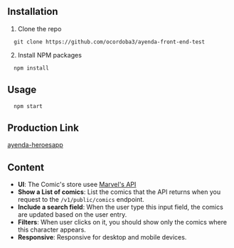 ## Installation

1. Clone the repo
  ```
    git clone https://github.com/ocordoba3/ayenda-front-end-test
  ```
2. Install NPM packages
  ```
    npm install
  ```
  
## Usage

  ```
    npm start
  ```
  
## Production Link

  [ayenda-heroesapp](https://ayenda-heroesapp.herokuapp.com/)
  
  
## Content
  - **UI**: The Comic's store usee [Marvel's API](https://developer.marvel.com/docs)   
  - **Show a List of comics**: List the comics that the API returns when you request to the `/v1/public/comics` endpoint.
  - **Include a search field**: When the user type this input field, the comics are updated based on the user entry.
  - **Filters**: When user clicks on it, you should show only the comics where this character appears.
  - **Responsive**: Responsive for desktop and mobile devices.
